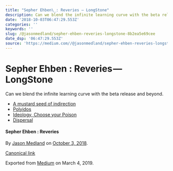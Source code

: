 ```yaml
---
title: "Sepher Ehben\_: Reveries — LongStone"
description: Can we blend the infinite learning curve with the beta release and beyond.
date: '2018-10-03T06:47:29.553Z'
categories: ''
keywords: ''
slug: /@jasonmedland/sepher-ehben-reveries-longstone-8b2ea5e69cee
date_dsp: '06:47:29.553Z'
source: 'https://medium.com//@jasonmedland/sepher-ehben-reveries-longstone-8b2ea5e69cee'
---
```


# Sepher Ehben : Reveries — LongStone

Can we blend the infinite learning curve with the beta release and beyond.

*   [A mustard seed of indirection](https://medium.com/@jasonmedland/sepher-ehben-reveries-longstone-a-mustard-seed-of-misdirection-40bca838fb2b)
*   [Polyidos](https://medium.com/sepher-ehben/sepher-ehben-reveries-longstone-polyidos-c605a3f23a29)
*   [Ideology, Choose your Poison](https://medium.com/@jasonmedland/sepher-ehben-reveries-longstone-ideology-choose-your-poison-b602e6ba4365)
*   [Dispersal](https://medium.com/@jasonmedland/sepher-ehben-reveries-longstone-dispersal-8767b40e7d5e)

#### Sepher Ehben : Reveries

By [Jason Medland](https://medium.com/@jasonmedland) on [October 3, 2018](https://medium.com/p/8b2ea5e69cee).

[Canonical link](https://medium.com/@jasonmedland/sepher-ehben-reveries-longstone-8b2ea5e69cee)

Exported from [Medium](https://medium.com) on March 4, 2019.
